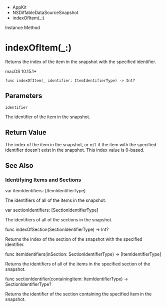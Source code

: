 

- AppKit
- NSDiffableDataSourceSnapshot
-  indexOfItem(\_:) 

Instance Method

# indexOfItem(\_:)

Returns the index of the item in the snapshot with the specified identifier.

macOS 10.15.1+

``` source
func indexOfItem(_ identifier: ItemIdentifierType) -> Int?
```

## Parameters 

`identifier`  

The identifier of the item in the snapshot.

## Return Value

The index of the item in the snapshot, or `nil` if the item with the specified identifier doesn’t exist in the snapshot. This index value is 0-based.

## See Also

### Identifying Items and Sections

var itemIdentifiers: [ItemIdentifierType]

The identifiers of all of the items in the snapshot.

var sectionIdentifiers: [SectionIdentifierType]

The identifiers of all of the sections in the snapshot.

func indexOfSection(SectionIdentifierType) -> Int?

Returns the index of the section of the snapshot with the specified identifier.

func itemIdentifiers(inSection: SectionIdentifierType) -> [ItemIdentifierType]

Returns the identifiers of all of the items in the specified section of the snapshot.

func sectionIdentifier(containingItem: ItemIdentifierType) -> SectionIdentifierType?

Returns the identifier of the section containing the specified item in the snapshot.

